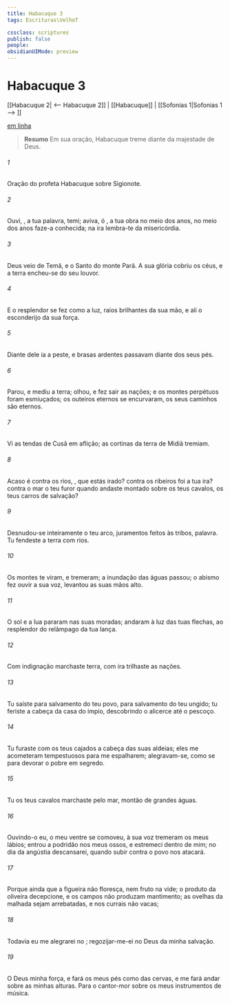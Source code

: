```yaml
---
title: Habacuque 3
tags: Escrituras\VelhoT

cssclass: scriptures
publish: false
people:
obsidianUIMode: preview
---
```


# Habacuque 3
[[Habacuque 2| <-- Habacuque 2]] | [[Habacuque]] | [[Sofonias 1|Sofonias 1 --> ]]

[em linha](https://churchofjesuschrist.org/study/scriptures/ot/hab/3?lang=por)

> __Resumo__
Em sua oração, Habacuque treme diante da majestade de Deus.

###### 1 
Oração do profeta Habacuque sobre Sigionote.

###### 2 
Ouvi, , a tua palavra,  temi; aviva, ó , a tua obra no meio dos anos, no meio dos anos faze-a conhecida; na  ira lembra-te da misericórdia.

###### 3 
Deus veio de Temã, e o Santo do monte Parã.  A sua glória cobriu os céus, e a terra encheu-se do seu louvor.

###### 4 
E o resplendor se fez como a luz, raios brilhantes  da sua mão, e ali  o esconderijo da sua força.

###### 5 
Diante dele ia a peste, e brasas ardentes passavam diante dos seus pés.

###### 6 
Parou, e mediu a terra; olhou, e fez sair as nações; e os montes perpétuos foram esmiuçados; os outeiros eternos se encurvaram,  os seus caminhos são eternos.

###### 7 
Vi as tendas de Cusã em aflição; as cortinas da terra de Midiã tremiam.

###### 8 
Acaso é contra os rios, , que  estás irado? contra os ribeiros foi a tua ira? contra o mar  o teu furor quando andaste montado sobre os teus cavalos, os teus carros de salvação?

###### 9 
Desnudou-se inteiramente o teu arco,  juramentos feitos às tribos,  palavra.  Tu fendeste a terra com rios.

###### 10 
Os montes te viram, e tremeram; a inundação das águas passou; o abismo fez ouvir a sua voz, levantou as suas mãos  alto.

###### 11 
O sol e a lua pararam nas suas moradas; andaram à luz das tuas flechas, ao resplendor do relâmpago da tua lança.

###### 12 
Com indignação marchaste  terra, com ira trilhaste as nações.

###### 13 
Tu saíste para salvamento do teu povo, para salvamento do teu ungido; tu feriste a cabeça da casa do ímpio, descobrindo o alicerce até o pescoço. 

###### 14 
Tu furaste com os teus cajados a cabeça das suas aldeias; eles me acometeram tempestuosos para me espalharem; alegravam-se, como se  para devorar o pobre em segredo.

###### 15 
Tu  os teus cavalos marchaste pelo mar,  montão de grandes águas.

###### 16 
Ouvindo-o eu, o meu ventre se comoveu, à sua voz tremeram os meus lábios; entrou a podridão nos meus ossos, e estremeci dentro de mim; no dia da angústia descansarei, quando subir contra o povo  nos atacará.

###### 17 
Porque ainda que a figueira não floresça, nem  fruto na vide; o produto da oliveira decepcione, e os campos não produzam mantimento; as ovelhas da malhada sejam arrebatadas, e nos currais não  vacas;

###### 18 
Todavia eu me alegrarei no ; regozijar-me-ei no Deus da minha salvação.

###### 19 
O  Deus  minha força, e fará os meus pés como  das cervas, e me fará andar sobre as minhas alturas. Para o cantor-mor sobre os meus instrumentos de música.

